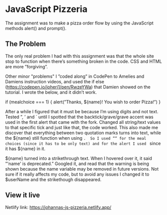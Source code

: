 # JavaScript Pizzeria

The assignment was to make a pizza order flow by using the JavaScript methods alert() and prompt(). 

## The Problem 
The only real problem I had with this assignment was that the whole site stop to function when there’s something broken in the code. CSS and HTML are more ”forgiving”. 

Other minor "problems"
I ”coded along” in CodePen to Amelies and Damiens instruction videos, and used the if else (https://codepen.io/joheri1/pen/RwzeYWa) that Damien showed on the tutorial. I wrote the below, and it didn’t work. 

if (mealchoice === 1) {
  alert(”Thanks, ${name}! You wish to order Pizza!”)
} 

After a while I figured that it must be because I’m using digits and not text. Tested ”, ’ and ´ until I spotted that the backtick/grave/grave accent was used in the first alert that came with the fork. Changed all string/text values to that specific tick and just like that, the code worked. This also made me discover that everything between two quotation marks turns into text, while the ${name} still function when using `.  So I used ”” for the meal choices (since it has to be only text) and for the alert I used ` since it has ${name} in it. 

${name} turned into a strikethrough text. When I hovered over it, it said ”'name' is deprecated.” Googled it, and read that the warning is being shown because the name variable may be removed in future versions. Not sure if it really affects my code, but to avoid any issues I changed it to $userName and the strikethough disappeared. 

## View it live
Netlify link: https://johannas-js-pizzeria.netlify.app/

